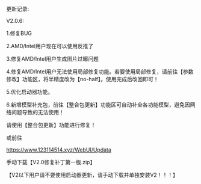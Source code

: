 更新记录:

V2.0.6:

1.修复BUG

2.AMD/Intel用户现在可以使用反推了

3.修复AMD/Intel用户生成图片过曝问题

4.修复AMD/Intel用户无法使用局部修复功能。若要使用局部修复，请前往【参数修改】功能区，将半精度改为【no-half】。使用完成后改回即可！

5.优化启动器功能。

6.新增模型补充包，前往【整合包更新】功能区可自动补全各功能模型，避免因网络问题导致的无法使用！

请使用【整合包更新】功能进行修复！

或前往

https://www.123114514.xyz/WebUI/Updata

手动下载【V2.0修复补丁第一版.zip】


【V2以下用户请不要使用启动器更新，请手动下载并单独安装V2！！！】
